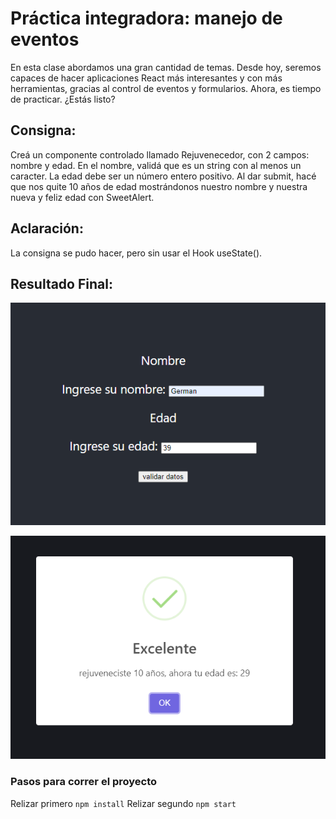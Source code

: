 # Práctica integradora: manejo de eventos

En esta clase abordamos una gran cantidad de temas. Desde hoy, seremos capaces de hacer aplicaciones React más interesantes y con más herramientas, gracias al control de eventos y formularios. Ahora, es tiempo de practicar. ¿Estás listo?

## Consigna:

Creá un componente controlado llamado Rejuvenecedor, con 2 campos: nombre y edad. En el nombre, validá que es un string con al menos un caracter. La edad debe ser un número entero positivo. Al dar submit, hacé que nos quite 10 años de edad mostrándonos nuestro nombre y nuestra nueva y feliz edad con SweetAlert.

## Aclaración: 
La consigna se pudo hacer, pero sin usar el Hook useState(). 

## Resultado Final:
![Resultado 1](./src/img/resultFinal1.png)

![Resultado 2](./src/img/resultFinal2.png)

### Pasos para correr el proyecto
Relizar primero `npm install`
Relizar segundo `npm start`